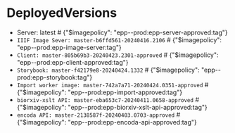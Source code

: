 # DeployedVersions

- Server: latest # {"$imagepolicy": "epp--prod:epp-server-approved:tag"}
- `IIIF Image Sever: master-b6ffd561-20240416.2106` # {"$imagepolicy": "epp--prod:epp-image-server:tag"}
- `Client: master-805b69b3-20240423.2301-approved` # {"$imagepolicy": "epp--prod:epp-client-approved:tag"}
- `Storybook: master-f42179e8-20240424.1332` # {"$imagepolicy": "epp--prod:epp-storybook:tag"}
- `Import worker image: master-742a7a71-20240424.0351-approved` # {"$imagepolicy": "epp--prod:epp-import-approved:tag"}
- `biorxiv-xslt API: master-eba653c7-20240411.0658-approved` # {"$imagepolicy": "epp--prod:epp-biorxiv-xslt-api-approved:tag"}
- `encoda API: master-2138587f-20240403.0703-approved` # {"$imagepolicy": "epp--prod:epp-encoda-api-approved:tag"}
